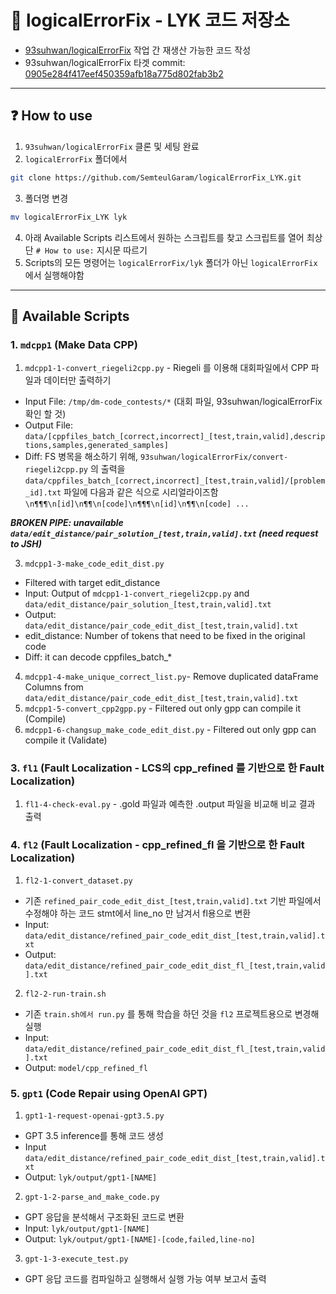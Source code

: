 # 🥼 logicalErrorFix - LYK 코드 저장소
- [93suhwan/logicalErrorFix](https://github.com/93suhwan/logicalErrorFix) 작업 간 재생산 가능한 코드 작성
- 93suhwan/logicalErrorFix 타겟 commit: [0905e284f417eef450359afb18a775d802fab3b2](https://github.com/93suhwan/logicalErrorFix/tree/0905e284f417eef450359afb18a775d802fab3b2)

---

## ❓ How to use
1. `93suhwan/logicalErrorFix` 클론 및 세팅 완료
2. `logicalErrorFix` 폴더에서
```bash
git clone https://github.com/SemteulGaram/logicalErrorFix_LYK.git
```
3. 폴더명 변경
```bash
mv logicalErrorFix_LYK lyk
```
4. 아래 Available Scripts 리스트에서 원하는 스크립트를 찾고 스크립트를 열어 최상단 `# How to use:` 지시문 따르기
5. Scripts의 모든 명령어는 `logicalErrorFix/lyk` 폴더가 아닌 `logicalErrorFix` 에서 실행해야함
---

## 📜 Available Scripts
### 1. `mdcpp1` (Make Data CPP)
1. `mdcpp1-1-convert_riegeli2cpp.py` - Riegeli 를 이용해 대회파일에서 CPP 파일과 데이터만 출력하기
  - Input File: `/tmp/dm-code_contests/*` (대회 파일, 93suhwan/logicalErrorFix 확인 할 것)
  - Output File: `data/[cppfiles_batch_[correct,incorrect]_[test,train,valid],descriptions,samples,generated_samples]`
  - Diff: FS 병목을 해소하기 위해, `93suhwan/logicalErrorFix/convert-riegeli2cpp.py` 의 출력을 `data/cppfiles_batch_[correct,incorrect]_[test,train,valid]/[problem_id].txt` 파일에 다음과 같은 식으로 시리얼라이즈함 `\n¶¶¶\n[id]\n¶¶\n[code]\n¶¶¶\n[id]\n¶¶\n[code] ...`

*****BROKEN PIPE: unavailable `data/edit_distance/pair_solution_[test,train,valid].txt` (need request to JSH)*****

3. `mdcpp1-3-make_code_edit_dist.py`
  - Filtered with target edit_distance
  - Input: Output of `mdcpp1-1-convert_riegeli2cpp.py` and `data/edit_distance/pair_solution_[test,train,valid].txt`
  - Output: `data/edit_distance/pair_code_edit_dist_[test,train,valid].txt`
  - edit_distance: Number of tokens that need to be fixed in the original code
  - Diff: it can decode cppfiles_batch_*
4. `mdcpp1-4-make_unique_correct_list.py`- Remove duplicated dataFrame Columns from `data/edit_distance/pair_code_edit_dist_[test,train,valid].txt`
5. `mdcpp1-5-convert_cpp2gpp.py` - Filtered out only gpp can compile it (Compile)
6. `mdcpp1-6-changsup_make_code_edit_dist.py` - Filtered out only gpp can compile it (Validate) 

### 3. `fl1` (Fault Localization - LCS의 cpp_refined 를 기반으로 한 Fault Localization)
1. `fl1-4-check-eval.py` - .gold 파일과 예측한 .output 파일을 비교해 비교 결과 출력

### 4. `fl2` (Fault Localization - cpp_refined_fl 을 기반으로 한 Fault Localization)
1. `fl2-1-convert_dataset.py`
  - 기존 `refined_pair_code_edit_dist_[test,train,valid].txt` 기반 파일에서 수정해야 하는 코드 stmt에서 line_no 만 남겨서 fl용으로 변환
  - Input: `data/edit_distance/refined_pair_code_edit_dist_[test,train,valid].txt`
  - Output: `data/edit_distance/refined_pair_code_edit_dist_fl_[test,train,valid].txt`
2. `fl2-2-run-train.sh`
  - 기존 `train.sh에서 run.py` 를 통해 학습을 하던 것을 `fl2` 프로젝트용으로 변경해 실행
  - Input: `data/edit_distance/refined_pair_code_edit_dist_fl_[test,train,valid].txt`
  - Output: `model/cpp_refined_fl`

### 5. `gpt1` (Code Repair using OpenAI GPT)
1. `gpt1-1-request-openai-gpt3.5.py`
  - GPT 3.5 inference를 통해 코드 생성
  - Input `data/edit_distance/refined_pair_code_edit_dist_[test,train,valid].txt`
  - Output: `lyk/output/gpt1-[NAME]`
2. `gpt-1-2-parse_and_make_code.py`
  - GPT 응답을 분석해서 구조화된 코드로 변환
  - Input: `lyk/output/gpt1-[NAME]`
  - Output: `lyk/output/gpt1-[NAME]-[code,failed,line-no]`
3. `gpt-1-3-execute_test.py`
  - GPT 응답 코드를 컴파일하고 실행해서 실행 가능 여부 보고서 출력
